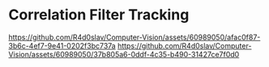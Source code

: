 # Correlation Filter Tracking



https://github.com/R4d0slav/Computer-Vision/assets/60989050/afac0f87-3b6c-4ef7-9e41-0202f3bc737a
https://github.com/R4d0slav/Computer-Vision/assets/60989050/37b805a6-0ddf-4c35-b490-31427ce7f0d0

